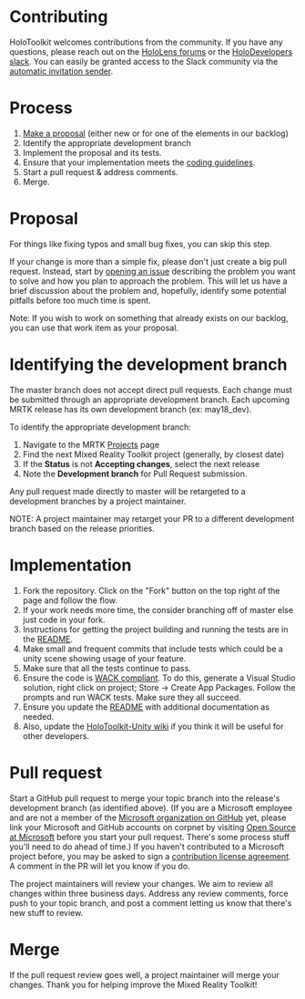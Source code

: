 # Contributing

HoloToolkit welcomes contributions from the community.
If you have any questions, please reach out on the [HoloLens forums](https://forums.hololens.com/) or the [HoloDevelopers slack](https://holodevelopers.slack.com/). You can easily be granted access to the Slack community via the [automatic invitation sender](https://holodevelopersslack.azurewebsites.net/).

# Process

1. [Make a proposal](https://github.com/Microsoft/HoloToolkit-Unity/issues) (either new or for one of the elements in our backlog)
2. Identify the appropriate development branch
3. Implement the proposal and its tests.
4. Ensure that your implementation meets the [coding guidelines](CodingGuidelines.md).
5. Start a pull request & address comments.
6. Merge.

# Proposal

For things like fixing typos and small bug fixes, you can skip this step.

If your change is more than a simple fix, please don't just create a big pull request.
Instead, start by [opening an issue](https://github.com/Microsoft/HoloToolkit-Unity/issues) describing the problem you want to solve and how you plan to approach the problem. 
This will let us have a brief discussion about the problem and, hopefully, identify some potential pitfalls before too much time is spent.

Note:  If you wish to work on something that already exists on our backlog, you can use that work item as your proposal.  

# Identifying the development branch

The master branch does not accept direct pull requests. Each change must be submitted through an appropriate development branch. Each upcoming MRTK release has its own development branch (ex: may18_dev).

To identify the appropriate development branch:

1. Navigate to the MRTK [Projects](https://github.com/Microsoft/MixedRealityToolkit-Unity/projects) page
2. Find the next Mixed Reality Toolkit project (generally, by closest date)
3. If the **Status** is not **Accepting changes**, select the next release
4. Note the **Development branch** for Pull Request submission.

Any pull request made directly to master will be retargeted to a development branches by a project maintainer.

NOTE: A project maintainer may retarget your PR to a different development branch based on the release priorities.

# Implementation

1. Fork the repository. Click on the "Fork" button on the top right of the page and follow the flow.
2. If your work needs more time, the consider branching off of master else just code in your fork.
3. Instructions for getting the project building and running the tests are in the [README](https://github.com/Microsoft/HoloToolkit-Unity/blob/master/README.md). 
4. Make small and frequent commits that include tests which could be a unity scene showing usage of your feature.
5. Make sure that all the tests continue to pass.
6. Ensure the code is [WACK compliant](https://developer.microsoft.com/en-us/windows/develop/app-certification-kit). To do this, generate a Visual Studio solution, right click on project; Store -> Create App Packages. Follow the prompts and run WACK tests. Make sure they all succeed.
7. Ensure you update the [README](https://github.com/Microsoft/HoloToolkit-Unity/blob/master/README.md) with additional documentation as needed.
8. Also, update the [HoloToolkit-Unity wiki](https://github.com/Microsoft/HoloToolkit-Unity/wiki) if you think it will be useful for other developers.

# Pull request

Start a GitHub pull request to merge your topic branch into the release's development branch (as identified above). 
(If you are a Microsoft employee and are not a member of the [Microsoft organization on GitHub](https://github.com/Microsoft) yet, please link your Microsoft and GitHub accounts on corpnet by visiting [Open Source at Microsoft](https://opensource.microsoft.com/) before you start your pull request. There's some process stuff you'll need to do ahead of time.)
If you haven't contributed to a Microsoft project before, you may be asked to sign a [contribution license agreement](https://cla.microsoft.com/). 
A comment in the PR will let you know if you do.

The project maintainers will review your changes. We aim to review all changes within three business days.
Address any review comments, force push to your topic branch, and post a comment letting us know that there's new stuff to review.

# Merge

If the pull request review goes well, a project maintainer will merge your changes. Thank you for helping improve the Mixed Reality Toolkit!
